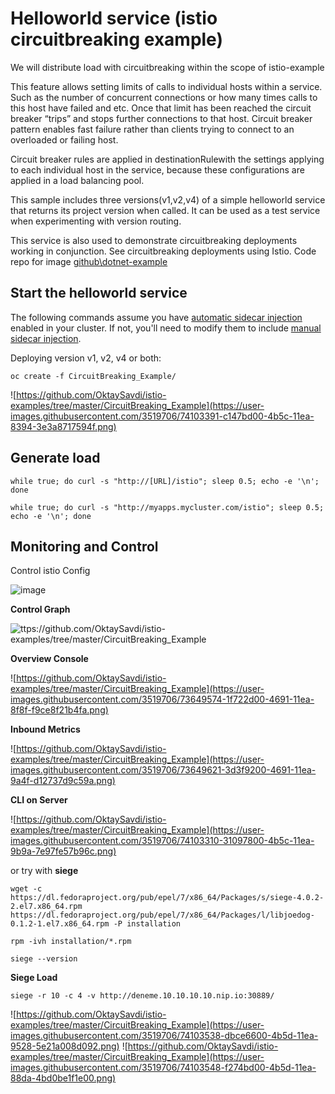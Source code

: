 

# Helloworld service (istio circuitbreaking example)

We will distribute load with circuitbreaking within the scope of istio-example

This feature allows setting limits of calls to individual hosts within a service. Such as the number of concurrent connections or how many times calls to this host have failed and etc. Once that limit has been reached the circuit breaker “trips” and stops further connections to that host. Circuit breaker pattern enables fast failure rather than clients trying to connect to an overloaded or failing host.

Circuit breaker rules are applied in destinationRulewith the settings applying to each individual host in the service, because these configurations are applied in a load balancing pool.

This sample includes three versions(v1,v2,v4) of a simple helloworld service that returns its project version when called. It can be used as a test service when experimenting with version routing.

This service is also used to demonstrate  circuitbreaking deployments working in conjunction. See  circuitbreaking deployments using Istio. Code repo for image [github\dotnet-example](https://github.com/OktaySavdi/dotnet-example)

## Start the helloworld service

The following commands assume you have [automatic sidecar injection](https://istio.io/docs/setup/additional-setup/sidecar-injection/#automatic-sidecar-injection) enabled in your cluster. If not, you'll need to modify them to include [manual sidecar injection](https://istio.io/docs/setup/additional-setup/sidecar-injection/#manual-sidecar-injection).

Deploying version v1, v2, v4 or both:

    oc create -f CircuitBreaking_Example/
    
![https://github.com/OktaySavdi/istio-examples/tree/master/CircuitBreaking_Example](https://user-images.githubusercontent.com/3519706/74103391-c147bd00-4b5c-11ea-8394-3e3a8717594f.png)



## Generate load

    while true; do curl -s "http://[URL]/istio"; sleep 0.5; echo -e '\n'; done
    
    while true; do curl -s "http://myapps.mycluster.com/istio"; sleep 0.5; echo -e '\n'; done 

## Monitoring and Control

Control istio Config

![image](https://user-images.githubusercontent.com/3519706/116877626-dcea2800-ac26-11eb-8e6a-53aeb8aad995.png)

**Control Graph**

![ttps://github.com/OktaySavdi/istio-examples/tree/master/CircuitBreaking_Example](https://user-images.githubusercontent.com/3519706/74125216-b422e080-4be5-11ea-816f-9fbfe0fddce7.png)

**Overview Console**

![https://github.com/OktaySavdi/istio-examples/tree/master/CircuitBreaking_Example](https://user-images.githubusercontent.com/3519706/73649574-1f722d00-4691-11ea-8f8f-f9ce8f21b4fa.png)

**Inbound Metrics**

![https://github.com/OktaySavdi/istio-examples/tree/master/CircuitBreaking_Example](https://user-images.githubusercontent.com/3519706/73649621-3d3f9200-4691-11ea-9a4f-d12737d9c59a.png)

**CLI on Server**

![https://github.com/OktaySavdi/istio-examples/tree/master/CircuitBreaking_Example](https://user-images.githubusercontent.com/3519706/74103310-31097800-4b5c-11ea-9b9a-7e97fe57b96c.png)

or try with **siege**

    wget -c https://dl.fedoraproject.org/pub/epel/7/x86_64/Packages/s/siege-4.0.2-2.el7.x86_64.rpm https://dl.fedoraproject.org/pub/epel/7/x86_64/Packages/l/libjoedog-0.1.2-1.el7.x86_64.rpm -P installation

    rpm -ivh installation/*.rpm

    siege --version

**Siege Load**

    siege -r 10 -c 4 -v http://deneme.10.10.10.10.nip.io:30889/

![https://github.com/OktaySavdi/istio-examples/tree/master/CircuitBreaking_Example](https://user-images.githubusercontent.com/3519706/74103538-dbce6600-4b5d-11ea-9528-5e21a008d092.png)
![https://github.com/OktaySavdi/istio-examples/tree/master/CircuitBreaking_Example](https://user-images.githubusercontent.com/3519706/74103548-f274bd00-4b5d-11ea-88da-4bd0be1f1e00.png)
